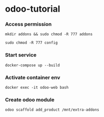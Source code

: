 # odoo-tutorial
### Access permission
```
mkdir addons && sudo chmod -R 777 addons 
```
```
sudo chmod -R 777 config
```
### Start service
```
docker-compose up --build
```
### Activate container env
```
docker exec -it odoo-web bash
```
### Create odoo module
```
odoo scaffold add_product /mnt/extra-addons
```
